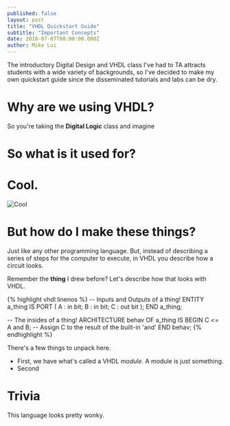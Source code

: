 ```yaml
---
published: false
layout: post
title: "VHDL Quickstart Guide"
subtitle: "Important Concepts"
date: 2018-07-07T00:00:00.000Z
author: Mike Lui
---
```


The introductory Digital Design and VHDL class I've had to TA attracts students
with a wide variety of backgrounds, so I've decided to make my own quickstart guide
since the disseminated tutorials and labs can be dry.

# Why are we using VHDL?

So you're taking the **Digital Logic** class and imagine 

# So what is it used for?

# Cool.

![Cool](https://i.imgflip.com/1oq3ej.jpg)

# But how do I make these things?

Just like any other programming language.
But, instead of describing a series of steps for the computer to execute,
in VHDL you describe how a circuit looks.

Remember the **thing** I drew before?
Let's describe how that looks with VHDL.

{% highlight vhdl linenos %}
-- Inputs and Outputs of a thing!
ENTITY a_thing IS
    PORT ( A : in bit;
           B : in bit;
           C : out bit
         );
END a_thing;

-- The insides of a thing!
ARCHITECTURE behav OF a_thing IS
BEGIN
    C <= A and B; -- Assign C to the result of the built-in 'and'
END behav;
{% endhighlight %}

There's a few things to unpack here.

 - First, we have what's called a VHDL *module*.
A module is just something.
 - Second


# Trivia

This language looks pretty wonky.